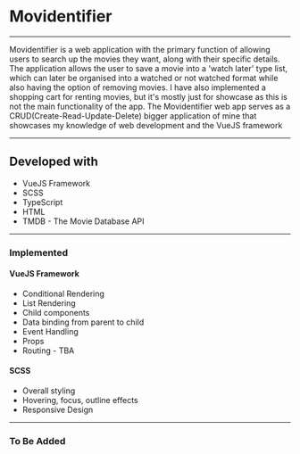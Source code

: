 <h1>Movidentifier</h1>
<hr />
<p>Movidentifier is a web application with the primary function of allowing users to search up the movies they want, along with their specific details. The application allows the user to save a movie into a 'watch later' type list, which can later be organised into a watched or not watched format while also having the option of removing movies. I have also implemented a shopping cart for renting movies, but it's mostly just for showcase as this is not the main functionality of the app. The Movidentifier web app serves as a CRUD(Create-Read-Update-Delete) bigger application of mine that showcases my knowledge of web development and the VueJS framework</p>
<hr />
<h2>Developed with</h2>
<ul>
    <li>VueJS Framework</li>
    <li>SCSS</li>
    <li>TypeScript</li>
    <li>HTML</li>
    <li>TMDB - The Movie Database API</li>
</ul>
<hr />
<h3>Implemented</h3>
<h4>VueJS Framework</h4>
<ul>
    <li>Conditional Rendering</li>
    <li>List Rendering</li>
    <li>Child components</li>
    <li>Data binding from parent to child</li>
    <li>Event Handling</li>
    <li>Props</li>
    <li>Routing - TBA</li>
</ul>
<h4>SCSS</h4>
<ul>
    <li>Overall styling</li>
    <li>Hovering, focus, outline effects</li>
    <li>Responsive Design</li>
</ul>
<hr />
<h3>To Be Added</h3>